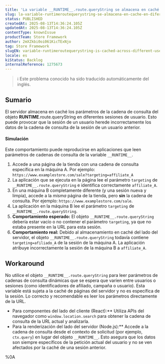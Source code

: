 ```yaml
---
title: 'La variable __RUNTIME__.route.queryString se almacena en caché en diferentes sesiones de usuario.'
slug: la-variable-runtimeroutequerystring-se-almacena-en-cache-en-diferentes-sesiones-de-usuario
status: PUBLISHED
createdAt: 2025-08-13T14:36:24.105Z
updatedAt: 2025-08-13T14:36:24.105Z
contentType: knownIssue
productTeam: Store Framework
author: 2mXZkbi0oi061KicTExNjo
tag: Store Framework
slugEN: variable-runtimeroutequerystring-is-cached-across-different-user-sessions
locale: es
kiStatus: Backlog
internalReference: 1275673
---
```


>ℹ️ Este problema conocido ha sido traducido automáticamente del inglés.

## Sumario


El servidor almacena en caché los parámetros de la cadena de consulta del objeto __RUNTIME__.route.queryString en diferentes sesiones de usuario. Esto puede provocar que la sesión de un usuario herede incorrectamente los datos de la cadena de consulta de la sesión de un usuario anterior.


#### Simulación


Este comportamiento puede reproducirse en aplicaciones que leen parámetros de cadenas de consulta de la variable `__RUNTIME__`.

1. Accede a una página de la tienda con una cadena de consulta específica en la máquina A. Por ejemplo: `https://www.examplestore.com/sale?targeting=affiliate_A`
2. La aplicación que se ejecuta en la página lee el parámetro `targeting` de `__RUNTIME__.route.queryString` e identifica correctamente `affiliate_A`.
3. En una máquina B completamente diferente (y una sesión nueva y limpia), accede a la _misma_ página de la tienda, pero **sin** la cadena de consulta. Por ejemplo: `https://www.examplestore.com/sale`.
4. La aplicación en la máquina B lee el parámetro `targeting` de `__RUNTIME__.route.queryString`.
5. **Comportamiento esperado:** El objeto `__RUNTIME__.route.queryString` debería estar vacío o no contener el parámetro `targeting`, ya que no estaba presente en la URL para esta sesión.
6. **Comportamiento real:** Debido al almacenamiento en caché del lado del servidor, el objeto `__RUNTIME__.route.queryString` todavía contiene `targeting=afiliado_A` de la sesión de la máquina A. La aplicación atribuye incorrectamente la sesión de la máquina B a `affiliate_A`.

## Workaround



No utilice el objeto `__RUNTIME__.route.queryString` para leer parámetros de cadenas de consulta dinámicas que se espera que varíen entre usuarios o sesiones (como identificadores de afiliado, campaña o usuario). Esta variable está sujeta a la caché de páginas del servidor y no es específica de la sesión.
Lo correcto y recomendable es leer los parámetros directamente de la URL.

- Para componentes del lado del cliente (React):** Utiliza APIs del navegador como `window.location.search` para obtener la cadena de consulta de la URL actual y analizarla.
- Para la renderización del lado del servidor (Node.js):** Accede a la cadena de consulta desde el contexto de solicitud (por ejemplo, `ctx.query`) en lugar del objeto `__RUNTIME__`.
Esto asegura que los datos son siempre específicos de la petición actual del usuario y no se ven afectados por la caché de una sesión anterior.



%0A